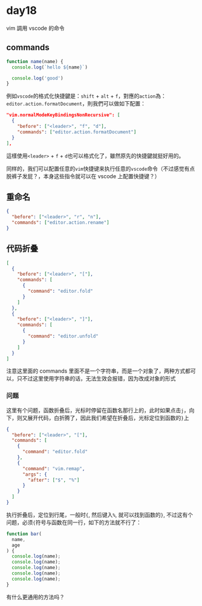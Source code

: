 # day18

vim 調用 vscode 的命令

## commands

```js
function name(name) {
  console.log(`hello ${name}`)

  console.log('good')
}
```

例如`vscode`的格式化快捷鍵是：`shift` + `alt` + `f`，對應的`action`為：`editor.action.formatDocument`，則我們可以做如下配置：

```json
"vim.normalModeKeyBindingsNonRecursive": [
  {
    "before": ["<leader>", "f", "d"],
    "commands": ["editor.action.formatDocument"]
  }
],
```

這樣使用`<leader>` + `f` + `d`也可以格式化了，雖然原先的快捷鍵就挺好用的。

同样的，我们可以配置任意的`vim`快捷键来执行任意的`vscode`命令（不过感觉有点脱裤子发屁？，本身这些指令就可以在 vscode 上配置快捷键？）

## 重命名

```json
{
  "before": ["<leader>", "r", "n"],
  "commands": ["editor.action.rename"]
}
```

## 代码折叠

```json
[
  {
    "before": ["<leader>", "["],
    "commands": [
      {
        "command": "editor.fold"
      }
    ]
  },
  {
    "before": ["<leader>", "]"],
    "commands": [
      {
        "command": "editor.unfold"
      }
    ]
  }
]
```

注意这里面的 commands 里面不是一个字符串，而是一个对象了，两种方式都可以，只不过这里使用字符串的话，无法生效会报错，因为改成对象的形式

### 问题

这里有个问题，函数折叠后，光标时停留在函数名那行上的，此时如果点击`j`，向下，则又展开代码，白折腾了，因此我们希望在折叠后，光标定位到函数的`}`上

```json
{
  "before": ["<leader>", "["],
  "commands": [
    {
      "command": "editor.fold"
    },
    {
      "command": "vim.remap",
      "args": {
        "after": ["$", "%"]
      }
    }
  ]
}
```

执行折叠后，定位到行尾，一般时`{`, 然后键入`%`, 就可以找到函数的`}`, 不过这有个问题，必须`{`符号与函数在同一行，如下的方法就不行了：

```js
function bar(
  name,
  age
) {
  console.log(name);
  console.log(name);
  console.log(name);
  console.log(name);
  console.log(name);
}
```

有什么更通用的方法吗？
